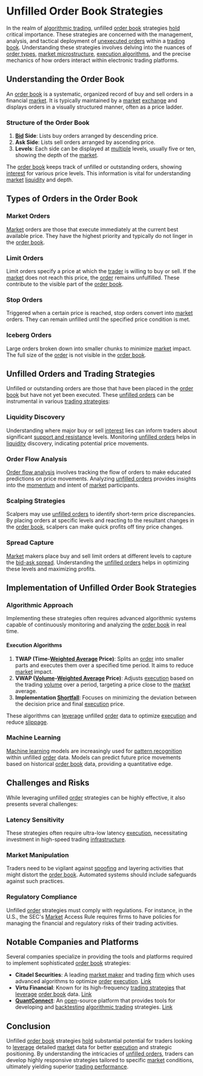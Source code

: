 # Unfilled Order Book Strategies

In the realm of [algorithmic trading](../a/algorithmic_trading.md), unfilled [order book](../o/order_book.md) strategies [hold](../h/hold.md) critical importance. These strategies are concerned with the management, analysis, and tactical deployment of [unexecuted orders](../u/unexecuted_orders.md) within a [trading book](../t/trading_book.md). Understanding these strategies involves delving into the nuances of [order types](../o/order_types_in_trading.md), [market microstructure](../m/market_microstructure.md), [execution algorithms](../e/execution_algorithms.md), and the precise mechanics of how orders interact within electronic trading platforms.

## Understanding the Order Book

An [order book](../o/order_book.md) is a systematic, organized record of buy and sell orders in a financial [market](../m/market.md). It is typically maintained by a [market](../m/market.md) [exchange](../e/exchange.md) and displays orders in a visually structured manner, often as a price ladder.

### Structure of the Order Book

1. **[Bid](../b/bid.md) Side**: Lists buy orders arranged by descending price.
2. **Ask Side**: Lists sell orders arranged by ascending price.
3. **Levels**: Each side can be displayed at [multiple](../m/multiple.md) levels, usually five or ten, showing the depth of the [market](../m/market.md).

The [order book](../o/order_book.md) keeps track of unfilled or outstanding orders, showing [interest](../i/interest.md) for various price levels. This information is vital for understanding [market](../m/market.md) [liquidity](../l/liquidity.md) and depth.

## Types of Orders in the Order Book

### Market Orders

[Market](../m/market.md) orders are those that execute immediately at the current best available price. They have the highest priority and typically do not linger in the [order book](../o/order_book.md).

### Limit Orders

Limit orders specify a price at which the [trader](../t/trader.md) is willing to buy or sell. If the [market](../m/market.md) does not reach this price, the [order](../o/order.md) remains unfulfilled. These contribute to the visible part of the [order book](../o/order_book.md).

### Stop Orders

Triggered when a certain price is reached, stop orders convert into [market](../m/market.md) orders. They can remain unfilled until the specified price condition is met.

### Iceberg Orders

Large orders broken down into smaller chunks to minimize [market](../m/market.md) impact. The full size of the [order](../o/order.md) is not visible in the [order book](../o/order_book.md).

## Unfilled Orders and Trading Strategies

Unfilled or outstanding orders are those that have been placed in the [order book](../o/order_book.md) but have not yet been executed. These [unfilled orders](../u/unfilled_orders.md) can be instrumental in various [trading strategies](../t/trading_strategies.md):

### Liquidity Discovery

Understanding where major buy or sell [interest](../i/interest.md) lies can inform traders about significant [support and resistance](../s/support_and_resistance.md) levels. Monitoring [unfilled orders](../u/unfilled_orders.md) helps in [liquidity](../l/liquidity.md) discovery, indicating potential price movements.

### Order Flow Analysis

[Order flow analysis](../o/order_flow_analysis.md) involves tracking the flow of orders to make educated predictions on price movements. Analyzing [unfilled orders](../u/unfilled_orders.md) provides insights into the [momentum](../m/momentum.md) and intent of [market](../m/market.md) participants.

### Scalping Strategies

Scalpers may use [unfilled orders](../u/unfilled_orders.md) to identify short-term price discrepancies. By placing orders at specific levels and reacting to the resultant changes in the [order book](../o/order_book.md), scalpers can make quick profits off tiny price changes.

### Spread Capture

[Market](../m/market.md) makers place buy and sell limit orders at different levels to capture the [bid-ask spread](../b/bid-ask_spread.md). Understanding the [unfilled orders](../u/unfilled_orders.md) helps in optimizing these levels and maximizing profits.

## Implementation of Unfilled Order Book Strategies

### Algorithmic Approach

Implementing these strategies often requires advanced algorithmic systems capable of continuously monitoring and analyzing the [order book](../o/order_book.md) in real time.

#### Execution Algorithms

1. **TWAP (Time-[Weighted Average](../w/weighted_average.md) Price)**: Splits an [order](../o/order.md) into smaller parts and executes them over a specified time period. It aims to reduce [market](../m/market.md) impact.
2. **VWAP ([Volume](../v/volume.md)-[Weighted Average](../w/weighted_average.md) Price)**: Adjusts [execution](../e/execution.md) based on the trading [volume](../v/volume.md) over a period, targeting a price close to the [market](../m/market.md) average.
3. **Implementation [Shortfall](../s/shortfall.md)**: Focuses on minimizing the deviation between the decision price and final [execution](../e/execution.md) price.

These algorithms can [leverage](../l/leverage.md) unfilled [order](../o/order.md) data to optimize [execution](../e/execution.md) and reduce [slippage](../s/slippage.md).

### Machine Learning

[Machine learning](../m/machine_learning.md) models are increasingly used for [pattern recognition](../p/pattern_recognition.md) within unfilled [order](../o/order.md) data. Models can predict future price movements based on historical [order book](../o/order_book.md) data, providing a quantitative edge.

## Challenges and Risks

While leveraging unfilled [order](../o/order.md) strategies can be highly effective, it also presents several challenges:

### Latency Sensitivity

These strategies often require ultra-low latency [execution](../e/execution.md), necessitating investment in high-speed trading [infrastructure](../i/infrastructure.md).

### Market Manipulation

Traders need to be vigilant against [spoofing](../s/spoofing.md) and layering activities that might distort the [order book](../o/order_book.md). Automated systems should include safeguards against such practices.

### Regulatory Compliance

Unfilled [order](../o/order.md) strategies must comply with regulations. For instance, in the U.S., the SEC's [Market](../m/market.md) Access Rule requires firms to have policies for managing the financial and regulatory risks of their trading activities.

## Notable Companies and Platforms

Several companies specialize in providing the tools and platforms required to implement sophisticated [order book](../o/order_book.md) strategies:

- **Citadel Securities**: A leading [market maker](../m/market_maker.md) and trading [firm](../f/firm.md) which uses advanced algorithms to optimize [order](../o/order.md) [execution](../e/execution.md). [Link](https://www.citadelsecurities.com)
- **Virtu Financial**: Known for its high-frequency [trading strategies](../t/trading_strategies.md) that [leverage](../l/leverage.md) [order book](../o/order_book.md) data. [Link](https://www.virtu.com)
- **[QuantConnect](../q/quantconnect.md)**: An [open](../o/open.md)-source platform that provides tools for developing and [backtesting](../b/backtesting.md) [algorithmic trading](../a/algorithmic_trading.md) strategies. [Link](https://www.quantconnect.com)

## Conclusion

Unfilled [order book](../o/order_book.md) strategies [hold](../h/hold.md) substantial potential for traders looking to [leverage](../l/leverage.md) detailed [market](../m/market.md) data for better [execution](../e/execution.md) and strategic positioning. By understanding the intricacies of [unfilled orders](../u/unfilled_orders.md), traders can develop highly responsive strategies tailored to specific [market](../m/market.md) conditions, ultimately yielding superior [trading performance](../t/trading_performance.md).
